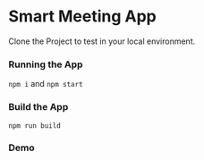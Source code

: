# Smart Meeting App

Clone the Project to test in your local environment.

### Running the App

`npm i` and `npm start`

### Build the App

`npm run build`

### Demo
